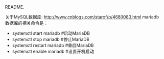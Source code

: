 README.

关于MySQL数据库:
http://www.cnblogs.com/starof/p/4680083.html
mariadb数据库的相关命令是：
- systemctl start mariadb  #启动MariaDB
- systemctl stop mariadb  #停止MariaDB
- systemctl restart mariadb  #重启MariaDB
- systemctl enable mariadb  #设置开机启动
